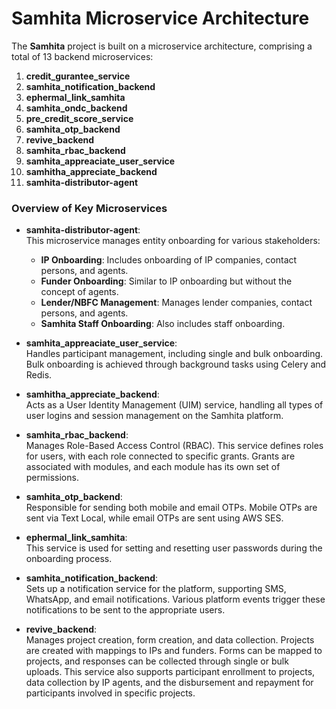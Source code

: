 # Samhita Microservice Architecture

The **Samhita** project is built on a microservice architecture, comprising a total of 13 backend microservices:

1. **credit_gurantee_service**
2. **samhita_notification_backend**
3. **ephermal_link_samhita**
4. **samhita_ondc_backend**
5. **pre_credit_score_service**
6. **samhita_otp_backend**
7. **revive_backend**
8. **samhita_rbac_backend**
9. **samhita_appreaciate_user_service**
10. **samhitha_appreciate_backend**
11. **samhita-distributor-agent**

### Overview of Key Microservices

- **samhita-distributor-agent**:  
  This microservice manages entity onboarding for various stakeholders:
  - **IP Onboarding**: Includes onboarding of IP companies, contact persons, and agents.
  - **Funder Onboarding**: Similar to IP onboarding but without the concept of agents.
  - **Lender/NBFC Management**: Manages lender companies, contact persons, and agents.
  - **Samhita Staff Onboarding**: Also includes staff onboarding.

- **samhita_appreaciate_user_service**:  
  Handles participant management, including single and bulk onboarding. Bulk onboarding is achieved through background tasks using Celery and Redis.

- **samhitha_appreciate_backend**:  
  Acts as a User Identity Management (UIM) service, handling all types of user logins and session management on the Samhita platform.

- **samhita_rbac_backend**:  
  Manages Role-Based Access Control (RBAC). This service defines roles for users, with each role connected to specific grants. Grants are associated with modules, and each module has its own set of permissions.

- **samhita_otp_backend**:  
  Responsible for sending both mobile and email OTPs. Mobile OTPs are sent via Text Local, while email OTPs are sent using AWS SES.

- **ephermal_link_samhita**:  
  This service is used for setting and resetting user passwords during the onboarding process.

- **samhita_notification_backend**:  
  Sets up a notification service for the platform, supporting SMS, WhatsApp, and email notifications. Various platform events trigger these notifications to be sent to the appropriate users.

- **revive_backend**:  
  Manages project creation, form creation, and data collection. Projects are created with mappings to IPs and funders. Forms can be mapped to projects, and responses can be collected through single or bulk uploads. This service also supports participant enrollment to projects, data collection by IP agents, and the disbursement and repayment for participants involved in specific projects.
